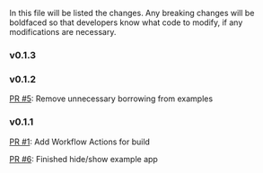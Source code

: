 In this file will be listed the changes.  Any breaking changes will be boldfaced
so that developers know what code to modify, if any modifications are necessary.

### v0.1.3

### v0.1.2

[PR #5](https://github.com/KenSuenobu/pushrod/issues/5): Remove unnecessary borrowing from examples

### v0.1.1

[PR #1](https://github.com/KenSuenobu/pushrod/issues/1): Add Workflow Actions for build

[PR #6](https://github.com/KenSuenobu/pushrod-widgets/issues/6): Finished hide/show example app

